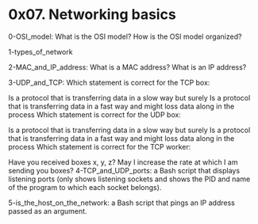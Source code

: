 # 0x07. Networking basics
0-OSI_model: What is the OSI model? How is the OSI model organized?

1-types_of_network


2-MAC_and_IP_address: What is a MAC address? What is an IP address?

3-UDP_and_TCP: Which statement is correct for the TCP box:

Is a protocol that is transferring data in a slow way but surely
Is a protocol that is transferring data in a fast way and might loss data along in the process
Which statement is correct for the UDP box:

Is a protocol that is transferring data in a slow way but surely
Is a protocol that is transferring data in a fast way and might loss data along in the process
Which statement is correct for the TCP worker:

Have you received boxes x, y, z?
May I increase the rate at which I am sending you boxes?
4-TCP_and_UDP_ports: a Bash script that displays listening ports (only shows listening sockets and shows the PID and name of the program to which each socket belongs).

5-is_the_host_on_the_network: a Bash script that pings an IP address passed as an argument.